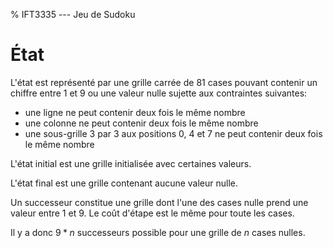 % IFT3335 --- Jeu de Sudoku

# État

L'état est représenté par une grille carrée de 81 cases pouvant contenir un
chiffre entre 1 et 9 ou une valeur nulle sujette aux contraintes suivantes:

 - une ligne ne peut contenir deux fois le même nombre
 - une colonne ne peut contenir deux fois le même nombre
 - une sous-grille 3 par 3 aux positions 0, 4 et 7 ne peut contenir deux fois
   le même nombre

L'état initial est une grille initialisée avec certaines valeurs.

L'état final est une grille contenant aucune valeur nulle.

Un successeur constitue une grille dont l'une des cases nulle prend une valeur
entre 1 et 9. Le coût d'étape est le même pour toute les cases.

Il y a donc $9 * n$ successeurs possible pour une grille de $n$ cases nulles.

